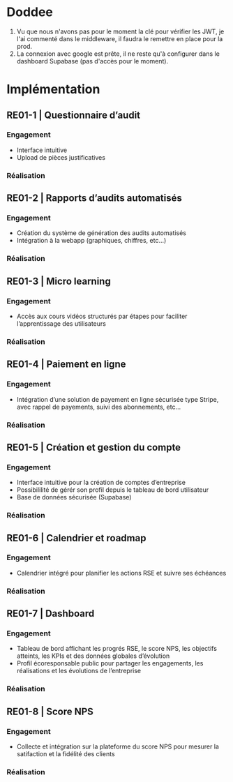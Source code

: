 # Doddee

1. Vu que nous n'avons pas pour le moment la clé pour vérifier les JWT, je l'ai commenté dans le middleware, il faudra le remettre en place pour la prod.
2. La connexion avec google est prête, il ne reste qu'à configurer dans le dashboard Supabase (pas d'accès pour le moment).

# Implémentation

## RE01-1 | Questionnaire d’audit
### Engagement
- Interface intuitive
- Upload de pièces justificatives

### Réalisation


## RE01-2 | Rapports d’audits automatisés
### Engagement
- Création du système de génération
des audits automatisés
- Intégration à la webapp
(graphiques, chiffres, etc…)

### Réalisation

## RE01-3 | Micro learning
### Engagement
- Accès aux cours vidéos structurés par étapes pour faciliter l’apprentissage des utilisateurs

### Réalisation

## RE01-4 | Paiement en ligne
### Engagement
- Intégration d’une solution de payement en ligne sécurisée type Stripe, avec rappel de payements, suivi des abonnements, etc…
### Réalisation

## RE01-5 | Création et gestion du compte
### Engagement
- Interface intuitive pour la création de comptes d’entreprise
- Possibililité de gérér son profil depuis le tableau de bord utilisateur
- Base de données sécurisée (Supabase)

### Réalisation


## RE01-6 | Calendrier et roadmap
### Engagement
- Calendrier intégré pour planifier les actions RSE et suivre ses échéances

### Réalisation


## RE01-7 | Dashboard
### Engagement
- Tableau de bord affichant les progrés RSE, le score NPS, les
objectifs atteints, les KPIs et des données globales d’évolution
- Profil écoresponsable public pour partager les engagements, les réalisations et les évolutions de l’entreprise

### Réalisation

## RE01-8 | Score NPS
### Engagement
- Collecte et intégration sur la plateforme du score NPS pour mesurer la satifaction et la fidélité des clients

### Réalisation